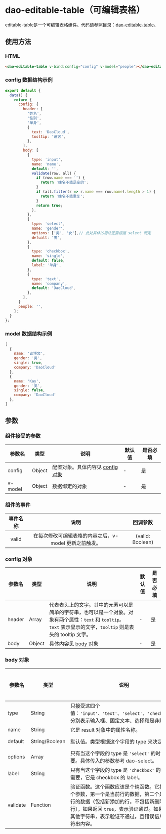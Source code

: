 # dao-editable-table（可编辑表格）

editable-table是一个可编辑表格组件。代码请参照目录：[dao-editable-table](../src/components/dao-editable-table)。

## 使用方法

### HTML

```HTML
<dao-editable-table v-bind:config="config" v-model="people"></dao-editable-table>
```

### config 数据结构示例
```JavaScript
export default {
  data() {
    return {
      config: {
        header: [
          '姓名',
          '性别',
          '单身',
          {
            text: 'DaoCloud',
            tooltip: '道客',
          },
        ],
        body: [
          {
            type: 'input',
            name: 'name',
            default: '',
            validate(row, all) {
              if (row.name === '') {
                return '姓名不能是空的';
              }
              if (all.filter(r => r.name === row.name).length > 1) {
                return '姓名不能重复';
              }
              return true;
            },
          },
          {
            type: 'select',
            name: 'gender',
            options: ['男', '女'],// 此处具体的用法还要根据 select 而定
            defualt: '男',
          },
          {
            type: 'checkbox',
            name: 'single',
            default: false,
            label: '单身',
          },
          {
            type: 'text',
            name: 'company',
            default: 'DaoCloud',
          },
        ],
      }
      people: '',
    };
  }
};
```

### model 数据结构示例
```JavaScript
[
  {
    name: '谈博文',
    gender: '男',
    single: true,
    company: 'DaoCloud'
  },
  {
    name: 'Kay',
    gender: '男',
    single: false,
    company: 'DaoCloud'
  },
]
```

## 参数

### 组件接受的参数 

| 参数名     | 类型     | 说明                                 | 默认值  | 是否必填 |
| ------- | ------ | ---------------------------------- | ---- | ---- |
| config  | Object | 配置对象。具体内容见 [config 对象](#config-对象) | -    | 是    |
| v-model | Object | 数据绑定的对象                            | -    | 是    |

### 组件的事件
| 事件名称 | 说明 | 回调参数 |
|:-------:|:---:|:-------:|
| valid | 在每次修改可编辑表格的内容之后，v-model 更新之前触发。 | (valid: Boolean) |

### config 对象

| 参数名    | 类型     | 说明                                       | 默认值  | 是否必填 |
| ------ | ------ | ---------------------------------------- | ---- | ---- |
| header | Array  | 代表表头上的文字。其中的元素可以是简单的字符串，也可以是一个对象。对象有两个属性：`text` 和 `tooltip`。`text` 表示显示的文字，`tooltip` 则是表头的 tooltip 文字。 | -    | 是    |
| body   | Object | 具体内容见 [body 对象](#body-对象)                | -    | 是    |

### body 对象

| 参数名      | 类型             | 说明                                       | 默认值            | 是否必填 |
| -------- | -------------- | ---------------------------------------- | -------------- | ---- |
| type     | String         | 只接受这四个值：`'input'、'text'`、`'select'`、`'checkbox'`。分别表示输入框、固定文本、选择和是非题。 | -              | 是    |
| name     | String         | 它是 result 对象中的属性名称。                      | -              | 是    |
| default  | String/Boolean | 默认值。类型根据这个字段的 type 来决定。                  | `''` 和 `false` | 否    |
| options  | Array          | 只有当这个字段的 type 是 `'select'` 的时候才需要。具体传入的参数参考 dao-select。 | -              | 否    |
| label | String          | 只有当这个字段的 type 是 `'checkbox'` 的时候才需要，它是 checkbox 的 label。 | -              | 否    |
| validate | Function       | 验证函数。这个函数应该是个纯函数。它接受两个参数，第一个是当前行的数据，第二个是所有行的数据（包括新添加的行，不包括新删除的行），如果返回 `true`，表示验证通过。如果返回其他字符串，表示验证不通过，且错误信息是字符串内容。 | -              | 否    |
